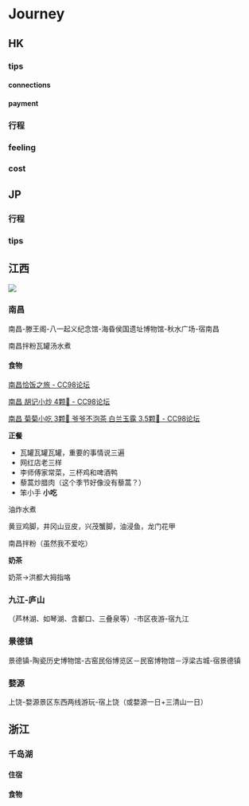 # Journey
## HK
### tips
#### connections


#### payment 


### 行程  
### feeling



### cost


## JP
### 行程

### tips


## 江西
![](https://philfan-pic.oss-cn-beijing.aliyuncs.com/img/1077ddab43ec463b898b5f5b9e74972.jpg)
### 南昌
南昌-滕王阁-八一起义纪念馆-海昏侯国遗址博物馆-秋水广场-宿南昌

南昌拌粉瓦罐汤水煮


#### 食物
[南昌恰饭之旅 - CC98论坛](https://www.cc98.org/topic/5859081)

[南昌 胡记小炒 4颗🌟 - CC98论坛](https://www.cc98.org/topic/5969518)

[南昌 菊菊小吃 3颗🌟 爷爷不泡茶 白兰玉露 3.5颗🌟 - CC98论坛](https://www.cc98.org/topic/5968908)


**正餐**

- 瓦罐瓦罐瓦罐，重要的事情说三遍
- 网红店老三样
- 李师傅家常菜，三杯鸡和啤酒鸭
- 藜蒿炒腊肉（这个季节好像没有藜蒿？）
- 笨小手
**小吃**

油炸水煮

黄豆鸡脚，井冈山豆皮，兴茂蟹脚，油浸鱼，龙门花甲

南昌拌粉（虽然我不爱吃）

**奶茶**

奶茶→洪都大拇指咯


### 九江-庐山

（芦林湖、如琴湖、含鄱口、三叠泉等）-市区夜游-宿九江

### 景德镇
景德镇-陶瓷历史博物馆-古窑民俗博览区－民窑博物馆－浮梁古城-宿景德镇

### 婺源
上饶-婺源景区东西两线游玩-宿上饶（或婺源一日+三清山一日）



## 浙江

### 千岛湖

#### 住宿

#### 食物
